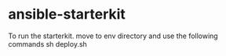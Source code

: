 # ansible-starterkit

To run the starterkit. move to env directory and use the following commands
sh deploy.sh